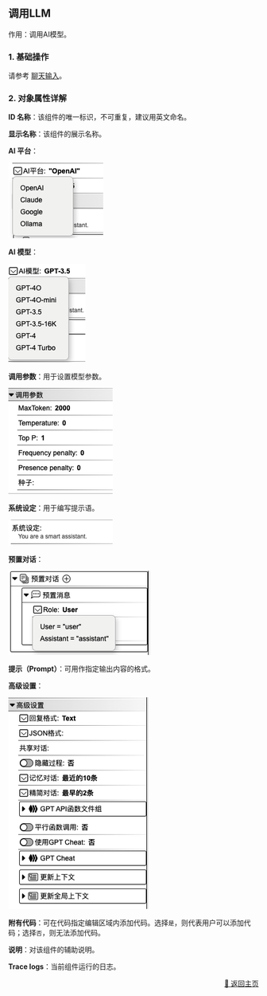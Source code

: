 ## 调用LLM

作用：调用AI模型。

### 1. 基础操作

请参考 [聊天输入](./user_chat-zh_CN.md)。

### 2. 对象属性详解

**ID 名称**：该组件的唯一标识，不可重复，建议用英文命名。

**显示名称**：该组件的展示名称。

<!-- **输入（样板）**： -->

**AI 平台**：

<div><img src="../../../assets/call-llm1_component_cn.jpg" alt="call-llm1" /></div>

**AI 模型**：

<div><img src="../../../assets/call-llm2_component_cn.jpg" alt="call-llm2" /></div>

**调用参数**：用于设置模型参数。

<div><img src="../../../assets/call-llm3_component_cn.jpg" alt="call-llm3" /></div>

**系统设定**：用于编写提示语。

<div><img src="../../../assets/call-llm4_component_cn.jpg" alt="call-llm4" /></div>

**预置对话**：

<div><img src="../../../assets/call-llm6_component_cn.jpg" alt="call-llm6" /></div>

**提示（Prompt）**：可用作指定输出内容的格式。

**高级设置**：

<div><img src="../../../assets/call-llm5_component_cn.jpg" alt="call-llm5" /></div>

**附有代码**：可在代码指定编辑区域内添加代码。选择`是`，则代表用户可以添加代码；选择`否`，则无法添加代码。

**说明**：对该组件的辅助说明。

**Trace logs**：当前组件运行的日志。


<p align="right" >
  <a href="../../../README-zh_CN.md">
    🔗 返回主页
  </a>
</p>

